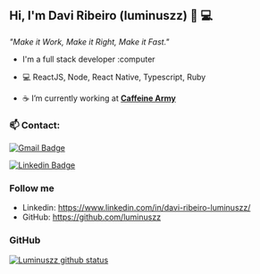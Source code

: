 
## Hi, I'm Davi Ribeiro (luminuszz) 👋 💻


*"Make it Work, Make it Right, Make it Fast."*

 - I'm a full stack developer :computer 
 
 - :computer:   ReactJS, Node, React Native, Typescript, Ruby
 
 - :coffee:     I’m currently working at **[Caffeine Army](https://www.caffeinearmy.com.br/)**

 ### 📫 Contact: 
[![Gmail Badge](https://img.shields.io/badge/-davi5.ribeiro.contato@gmail.com-c14438?style=flat-square&logo=Gmail&logoColor=white&link=mailto:davi5.ribeiro.contato@gmail.com)](mailto:davi5.ribeiro.contato@gmail.com)

[![Linkedin Badge](https://img.shields.io/badge/-davi-ribeiro-luminuszz?style=flat-square&logo=Linkedin&logoColor=white&link=https://www.linkedin.com/in/davi-ribeiro-luminuszz-3392bb153/)](https://www.linkedin.com/in/davi-ribeiro-luminuszz/) 

### Follow me

  
- Linkedin: https://www.linkedin.com/in/davi-ribeiro-luminuszz/
- GitHub: https://github.com/luminuszz

### GitHub

[![Luminuszz github status](https://github-readme-stats.vercel.app/api?username=luminuszz)](https://github.com/luminuszz/github-readme-stats)

